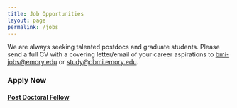 ```yaml
---
title: Job Opportunities
layout: page
permalink: /jobs
---
```


We are always seeking talented postdocs and graduate students. 
Please send a full CV with a covering letter/email of your career aspirations to [bmi-jobs@emory.edu](mailto:bmi-jobs@emory.edu) or [study@dbmi.emory.edu](mailto:study@dbmi.emory.edu).

### **Apply Now**
#### [**Post Doctoral Fellow**](https://faculty-emory.icims.com/jobs/108255/post-doctoral-fellow---department-of-biomedical-informatics/job)


